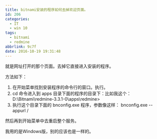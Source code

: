 ```yaml
---
title: bitnami安装的程序如何去掉欢迎页面。
id: 206
categories:
  - IT
  - win 10
tags:
  - bitnami
  - redmine
abbrlink: 9c7f
date: 2016-10-19 19:31:48
---
```


就是网址打开的那个页面。去掉它直接进入安装的程序。

方法如下：

1.  在开始菜单找到安装程序的命令行的窗口。执行。
2.  cd 命令进入到 apps 目录下面的程序的目录下：比如我这个：D:\Bitnami\redmine-3.3.1-0\apps\redmine>
3.  执行这个目录下面的 bnconfig.exe 程序，参数像这样： bnconfig.exe --appurl /

然后再到开始菜单中去重启整个服务。

我用的是Windows版，别的应该也是一样的。
